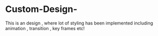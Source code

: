 # Custom-Design-
This is an design , where lot of styling has been implemented including animation , transition , key frames etc!
